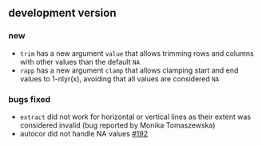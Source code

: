 
## development version 

### new

* `trim` has a new argument `value` that allows trimming rows and columns with other values than the default `NA`
* `rapp` has a new argument `clamp` that allows clamping start and end values to 1-nlyr(x), avoiding that all values are considered `NA`

### bugs fixed

* `extract` did not work for horizontal or vertical lines as their extent was considered invalid (bug reported by Monika Tomaszewska)
* autocor did not handle NA values [#192](https://github.com/rspatial/terra/issues/192)

